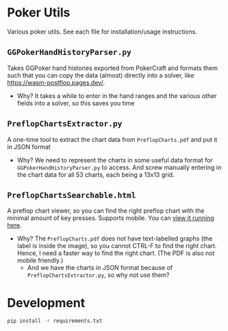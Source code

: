 # Poker Utils

Various poker utils. See each file for installation/usage instructions.

## `GGPokerHandHistoryParser.py`

Takes GGPoker hand histories exported from PokerCraft and formats them such that you can copy the data (almost) directly into a solver, like <https://wasm-postflop.pages.dev/>.

- Why? It takes a while to enter in the hand ranges and the various other fields into a solver, so this saves you time

## `PreflopChartsExtractor.py`

A one-time tool to extract the chart data from `PreflopCharts.pdf` and put it in JSON format

- Why? We need to represent the charts in some useful data format for `GGPokerHandHistoryParser.py` to access. And screw manually entering in the chart data for all 53 charts, each being a 13x13 grid.

## `PreflopChartsSearchable.html`

A preflop chart viewer, so you can find the right preflop chart with the minimal amount of key presses.
Supports mobile.
You can [view it running here](https://htmlpreview.github.io/?https://github.com/dylan-chong/poker-utils/blob/web/PreflopChartsSearchable.html).

- Why? The `PreflopCharts.pdf` does not have text-labelled graphs (the label is inside the image), so you cannot CTRL-F to find the right chart. Hence, I need a faster way to find the right chart. (The PDF is also not mobile friendly.)
    - And we have the charts in JSON format because of `PreflopChartsExtractor.py`, so why not use them?

# Development

```bash
pip install -r requirements.txt
```
